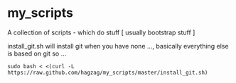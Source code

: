 my_scripts
==========

A collection of scripts - which do stuff [ usually bootstrap stuff ]


install_git.sh will install git when you have none ..., basically everything else is based on git so ...
  
    sudo bash < <(curl -L https://raw.github.com/hagzag/my_scripts/master/install_git.sh)
